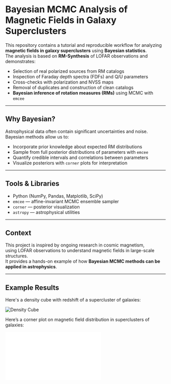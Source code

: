 # Bayesian MCMC Analysis of Magnetic Fields in Galaxy Superclusters

This repository contains a tutorial and reproducible workflow for analyzing **magnetic fields in galaxy superclusters** using **Bayesian statistics**.  
The analysis is based on **RM-Synthesis** of LOFAR observations and demonstrates:

- Selection of real polarized sources from RM catalogs
- Inspection of Faraday depth spectra (FDFs) and Q/U parameters
- Cross-checks with polarization and NVSS maps
- Removal of duplicates and construction of clean catalogs
- **Bayesian inference of rotation measures (RMs)** using MCMC with `emcee`

---

## Why Bayesian?
Astrophysical data often contain significant uncertainties and noise.  
Bayesian methods allow us to:
- Incorporate prior knowledge about expected RM distributions
- Sample from full posterior distributions of parameters with `emcee`
- Quantify credible intervals and correlations between parameters
- Visualize posteriors with `corner` plots for interpretation

---

## Tools & Libraries
- Python (NumPy, Pandas, Matplotlib, SciPy)
- `emcee` — affine-invariant MCMC ensemble sampler
- `corner` — posterior visualization
- `astropy` — astrophysical utilities

---

## Context
This project is inspired by ongoing research in cosmic magnetism,  
using LOFAR observations to understand magnetic fields in large-scale structures.  
It provides a hands-on example of how **Bayesian MCMC methods can be applied in astrophysics**.

---

## Example Results

Here's a density cube with redshift of a supercluster of galaxies:

![Density Cube](images_results/density_cube.gif)

Here’s a corner plot on magnetic field distribution in superclusters of galaxies:

![Corner Plot of Posterior](images_results/cornerplot.pdf)
